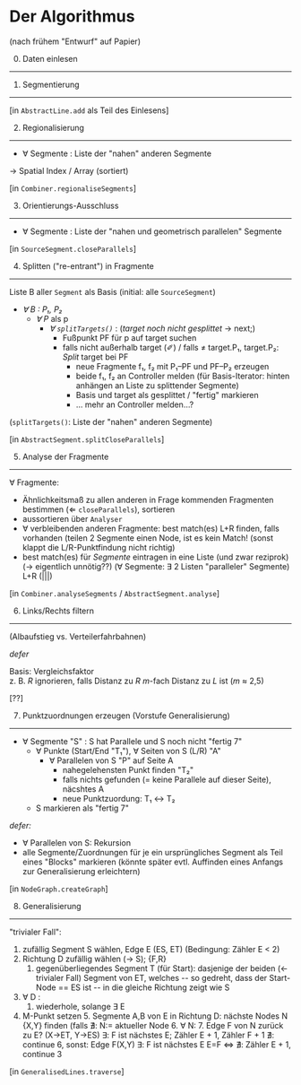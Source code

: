 Der Algorithmus
===============

(nach frühem "Entwurf" auf Papier)


0. Daten einlesen
-----------------


1. Segmentierung
----------------

[in `AbstractLine.add` als Teil des Einlesens]


2. Regionalisierung
-------------------

- ∀ Segmente : Liste der "nahen" anderen Segmente

→ Spatial Index / Array (sortiert)

[in `Combiner.regionaliseSegments`]


3. Orientierungs-Ausschluss
---------------------------

- ∀ Segmente : Liste der "nahen und geometrisch parallelen" Segmente

[in `SourceSegment.closeParallels`]


4. Splitten ("re-entrant") in Fragmente
---------------------------------------

Liste B aller `Segment` als Basis (initial: alle `SourceSegment`)
- _∀ B : P₁, P₂_
    - _∀ P_ als p
        - _∀ `splitTargets()`_ : (_target noch nicht gesplittet_ -> next;)
            - Fußpunkt PF für p auf target suchen
            - falls nicht außerhalb target (✐) / falls ≠ target.P₁, target.P₂: *Split* target bei PF
                - neue Fragmente f₁, f₂ mit P₁–PF und PF–P₂ erzeugen
                - beide f₁, f₂ an Controller melden (für Basis-Iterator: hinten anhängen an Liste zu splittender Segmente)
                - Basis und target als gesplittet / "fertig" markieren
                - … mehr an Controller melden…?

(`splitTargets()`: Liste der "nahen" anderen Segmente)

[in `AbstractSegment.splitCloseParallels`]


5. Analyse der Fragmente
------------------------

∀ Fragmente:
- Ähnlichkeitsmaß zu allen anderen in Frage kommenden Fragmenten bestimmen (⇐ `closeParallels`), sortieren
- aussortieren über `Analyser`
- ∀ verbleibenden anderen Fragmente: best match(es) L+R finden, falls vorhanden (teilen 2 Segmente einen Node, ist es kein Match! (sonst klappt die L/R-Punktfindung nicht richtig)
- best match(es) für _Segmente_ eintragen in eine Liste (und zwar reziprok) (→ eigentlich unnötig??) (∀ Segmente: ∃ 2 Listen "paralleler" Segmente) L+R (|||)

[in `Combiner.analyseSegments` / `AbstractSegment.analyse`]


6. Links/Rechts filtern
-----------------------

(Albaufstieg vs. Verteilerfahrbahnen)

_defer_

Basis: Vergleichsfaktor  
z. B. _R_ ignorieren, falls Distanz zu _R_ *m*-fach Distanz zu _L_ ist (*m* ≈ 2,5)

[??]


7. Punktzuordnungen erzeugen (Vorstufe Generalisierung)
-------------------------------------------------------

- ∀ Segmente "S" : S hat Parallele und S noch nicht "fertig 7"
    - ∀ Punkte (Start/End "T₁"), ∀ Seiten von S (L/R) "A"
        - ∀ Parallelen von S "P" auf Seite A
            - nahegelehensten Punkt finden "T₂"
            - falls nichts gefunden (= keine Parallele auf dieser Seite), näcshtes A
            - neue Punktzuordung: T₁ ↔︎ T₂
    - S markieren als "fertig 7"

_defer:_
- ∀ Parallelen von S: Rekursion
- alle Segmente/Zuordnungen für je ein ursprüngliches Segment als Teil eines "Blocks" markieren (könnte später evtl. Auffinden eines Anfangs zur Generalisierung erleichtern)

[in `NodeGraph.createGraph`]


8. Generalisierung
------------------

"trivialer Fall":
1. zufällig Segment S wählen, Edge E (ES, ET) (Bedingung: Zähler E < 2)
2. Richtung D zufällig wählen (-> S); {F,R}
    1. gegenüberliegendes Segment T (für Start): dasjenige der beiden (<- trivialer Fall) Segment von ET, welches -- so gedreht, dass der Start-Node == ES ist -- in die gleiche Richtung zeigt wie S
3. ∀ D :
    1. wiederhole, solange ∃ E
4. M-Punkt setzen
    5. Segmente A,B von E in Richtung D: nächste Nodes N {X,Y} finden (falls ∄: N:= aktueller Node
    6. ∀ N:
        7. Edge F von N zurück zu E? (X->ET, Y->ES)
           ∃: F ist nächstes E; Zähler E + 1, Zähler F + 1
           ∄: continue 6, sonst: Edge F(X,Y)
              ∃: F ist nächstes E
      E=F <=> ∄: Zähler E + 1, continue 3

[in `GeneralisedLines.traverse`]
